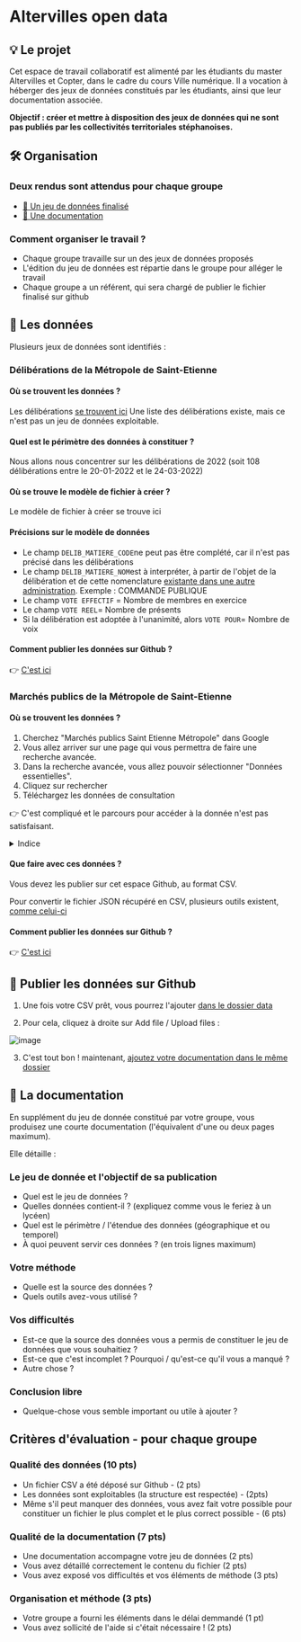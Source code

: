 # Altervilles open data

## 💡 Le projet

Cet espace de travail collaboratif est alimenté par les étudiants du master Altervilles et Copter, dans le cadre du cours Ville numérique.
Il a vocation à héberger des jeux de données constitués par les étudiants, ainsi que leur documentation associée.

**Objectif : créer et mettre à disposition des jeux de données qui ne sont pas publiés par les collectivités territoriales stéphanoises.**

## 🛠 Organisation

### Deux rendus sont attendus pour chaque groupe

- [🔎 Un jeu de données finalisé](#-les-données)
- [📖 Une documentation](#-la-documentation)

### Comment organiser le travail ?

- Chaque groupe travaille sur un des jeux de données proposés
- L'édition du jeu de données est répartie dans le groupe pour alléger le travail
- Chaque groupe a un référent, qui sera chargé de publier le fichier finalisé sur github

## 🔎 Les données

Plusieurs jeux de données sont identifiés :

### Délibérations de la Métropole de Saint-Etienne

#### Où se trouvent les données ?

Les délibérations [se trouvent ici](https://www.saint-etienne-metropole.fr/la-metropole/vie-democratique/deliberations)
Une liste des délibérations existe, mais ce n'est pas un jeu de données exploitable. 

#### Quel est le périmètre des données à constituer ?

Nous allons nous concentrer sur les délibérations de 2022 (soit 108 délibérations entre le 20-01-2022 et le 24-03-2022)

#### Où se trouve le modèle de fichier à créer ?

Le modèle de fichier à créer se trouve ici

#### Précisions sur le modèle de données

- Le champ `DELIB_MATIERE_CODE`ne peut pas être complété, car il n'est pas précisé dans les délibérations
- Le champ `DELIB_MATIERE_NOM`est à interpréter, à partir de l'objet de la délibération et de cette nomenclature [existante dans une autre administration](http://www.moselle.gouv.fr/content/download/1107/7994/file/nomenclature.pdf). Exemple : COMMANDE PUBLIQUE
- Le champ `VOTE EFFECTIF` = Nombre de membres en exercice
- Le champ `VOTE REEL`= Nombre de présents
- Si la délibération est adoptée à l'unanimité, alors `VOTE POUR`= Nombre de voix

#### Comment publier les données sur Github ?

👉 [C'est ici](#-publier-les-donnees-sur-github) 

### Marchés publics de la Métropole de Saint-Etienne

#### Où se trouvent les données ? 

1. Cherchez "Marchés publics Saint Etienne Métropole" dans Google
2. Vous allez arriver sur une page qui vous permettra de faire une recherche avancée.
3. Dans la recherche avancée, vous allez pouvoir sélectionner "Données essentielles".
4. Cliquez sur rechercher
5. Téléchargez les données de consultation

👉 C'est compliqué et le parcours pour accéder à la donnée n'est pas satisfaisant.

<details><summary>Indice</summary> C'est ici : https://www.saint-etienne-metropole.fr/etudier-entreprendre/entreprises/marches-publics </details>

#### Que faire avec ces données ?

Vous devez les publier sur cet espace Github, au format CSV.

Pour convertir le fichier JSON récupéré en CSV, plusieurs outils existent, [comme celui-ci](https://csvjson.com/json2csv)

#### Comment publier les données sur Github ?

👉 [C'est ici](#-publier-les-donnees-sur-github) 

## 🔌 Publier les données sur Github

1. Une fois votre CSV prêt, vous pourrez l'ajouter [dans le dossier data](https://github.com/etienne0101/altervilles-opendata/tree/main/data)

2. Pour cela, cliquez à droite sur Add file / Upload files :

![image](https://user-images.githubusercontent.com/79003454/161098129-9241c830-5b2d-4435-800c-92dc49063908.png)

3. C'est tout bon ! maintenant, [ajoutez votre documentation dans le même dossier](#-la-documentation)

## 📖 La documentation

En supplément du jeu de donnée constitué par votre groupe, vous produisez une courte documentation (l'équivalent d'une ou deux pages maximum).

Elle détaille :

### Le jeu de donnée et l'objectif de sa publication

- Quel est le jeu de données ?
- Quelles données contient-il ? (expliquez comme vous le feriez à un lycéen)
- Quel est le périmètre / l'étendue des données (géographique et ou temporel)
- À quoi peuvent servir ces données ? (en trois lignes maximum)

### Votre méthode

- Quelle est la source des données ?
- Quels outils avez-vous utilisé ?

### Vos difficultés

- Est-ce que la source des données vous a permis de constituer le jeu de données que vous souhaitiez ?
- Est-ce que c'est incomplet ? Pourquoi / qu'est-ce qu'il vous a manqué ?
- Autre chose ?

### Conclusion libre

- Quelque-chose vous semble important ou utile à ajouter ?

## Critères d'évaluation - pour chaque groupe

### Qualité des données (10 pts)

- Un fichier CSV a été déposé sur Github - (2 pts)
- Les données sont exploitables (la structure est respectée) - (2pts)
- Même s'il peut manquer des données, vous avez fait votre possible pour constituer un fichier le plus complet et le plus correct possible - (6 pts)

### Qualité de la documentation (7 pts)

- Une documentation accompagne votre jeu de données (2 pts)
- Vous avez détaillé correctement le contenu du fichier (2 pts)
- Vous avez exposé vos difficultés et vos éléments de méthode (3 pts)

### Organisation et méthode (3 pts)

- Votre groupe a fourni les éléments dans le délai demmandé (1 pt)
- Vous avez sollicité de l'aide si c'était nécessaire ! (2 pts)

